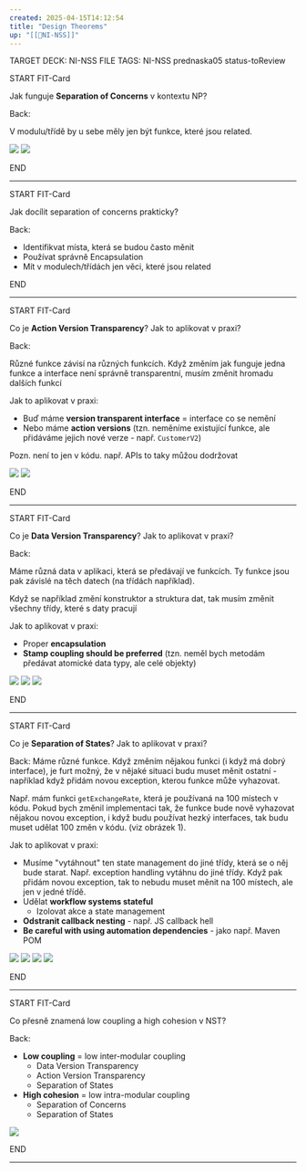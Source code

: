 ```yaml
---
created: 2025-04-15T14:12:54
title: "Design Theorems"
up: "[[📖NI-NSS]]"
---
```


TARGET DECK: NI-NSS
FILE TAGS: NI-NSS prednaska05 status-toReview


START
FIT-Card

Jak funguje **Separation of Concerns** v kontextu NP?

Back:

V modulu/třídě by u sebe měly jen být funkce, které jsou related.

<!-- ImageStart -->
![](../../../Assets/Pasted%20image%2020250415141720.png)
![](../../../Assets/Pasted%20image%2020250415141727.png)
<!-- ImageEnd -->
<!--ID: 1746518365546-->
END

---


START
FIT-Card

Jak docílit separation of concerns prakticky?

Back:

- Identifikvat místa, která se budou často měnit
- Používat správně Encapsulation
- Mít v modulech/třídách jen věci, které jsou related
<!--ID: 1746518365550-->
END

---


START
FIT-Card

Co je **Action Version Transparency**? Jak to aplikovat v praxi?

Back:

Různé funkce závisí na různých funkcích. Když změním jak funguje jedna funkce a interface není správně transparentní, musím změnit hromadu dalších funkcí

Jak to aplikovat v praxi:
- Buď máme **version transparent interface** = interface co se nemění
- Nebo máme **action versions** (tzn. neměníme existující funkce, ale přidáváme jejich nové verze - např. `CustomerV2`)

Pozn. není to jen v kódu. např. APIs to taky můžou dodržovat

<!-- ImageStart -->
![](../../../Assets/Pasted%20image%2020250415142052.png)
![](../../../Assets/Pasted%20image%2020250415142217.png)

<!-- ImageEnd -->
<!--ID: 1746518365553-->
END

---


START
FIT-Card

Co je **Data Version Transparency**? Jak to aplikovat v praxi?

Back:

Máme různá data v aplikaci, která se předávají ve funkcích. Ty funkce jsou pak závislé na těch datech (na třídách například).

Když se například změní konstruktor a struktura dat, tak musím změnit všechny třídy, které s daty pracují

Jak to aplikovat v praxi:
- Proper **encapsulation**
- **Stamp coupling should be preferred** (tzn. neměl bych metodám předávat atomické data typy, ale celé objekty)

<!-- DetailInfoStart -->
![](../../../Assets/Pasted%20image%2020250415142516.png)
![](../../../Assets/Pasted%20image%2020250415142524.png)
![](../../../Assets/Pasted%20image%2020250415142539.png)
<!-- DetailInfoEnd -->
<!--ID: 1746518365555-->
END

---


START
FIT-Card

Co je **Separation of States**? Jak to aplikovat v praxi?

Back:
Máme různé funkce. Když změním nějakou funkci (i když má dobrý interface), je furt možný, že v nějaké situaci budu muset měnit ostatní - například když přidám novou exception, kterou funkce může vyhazovat.

Např. mám funkci `getExchangeRate`, která je používaná na 100 místech v kódu. Pokud bych změnil implementaci tak, že funkce bude nově vyhazovat nějakou novou exception, i když budu používat hezký interfaces, tak budu muset udělat 100 změn v kódu. (viz obrázek 1).

Jak to aplikovat v praxi:
- Musíme "vytáhnout" ten state management do jiné třídy, která se o něj bude starat. Např. exception handling vytáhnu do jiné třídy. Když pak přidám novou exception, tak to nebudu muset měnit na 100 místech, ale jen v jedné třídě.
- Udělat **workflow systems stateful**
	- Izolovat akce a state management
- **Odstranit callback nesting** - např. JS callback hell
- **Be careful with using automation dependencies** - jako např. Maven POM

<!-- ImageStart -->
![](../../../Assets/Pasted%20image%2020250415142906.png)
![](../../../Assets/Pasted%20image%2020250415142914.png)
![](../../../Assets/Pasted%20image%2020250415142921.png)
![](../../../Assets/Pasted%20image%2020250415142928.png)
<!-- ImageEnd -->
<!--ID: 1746518365558-->
END

---


START
FIT-Card

Co přesně znamená low coupling a high cohesion v NST?

Back:

- **Low coupling** = low inter-modular coupling
	- Data Version Transparency
	- Action Version Transparency
	- Separation of States
- **High cohesion** = low intra-modular coupling
	- Separation of Concerns
	- Separation of States

<!-- DetailInfoStart -->
![](../../../Assets/Pasted%20image%2020250415143556.png)
<!-- DetailInfoEnd -->
<!--ID: 1746518365561-->
END

---
